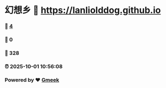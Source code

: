 # 幻想乡 :link: https://lanliolddog.github.io 
### :page_facing_up: [4](https://lanliolddog.github.io/tag.html) 
### :speech_balloon: 0 
### :hibiscus: 328 
### :alarm_clock: 2025-10-01 10:56:08 
### Powered by :heart: [Gmeek](https://github.com/Meekdai/Gmeek)
